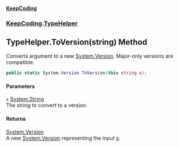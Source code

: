 #### [KeepCoding](index.md 'index')
### [KeepCoding](KeepCoding.md 'KeepCoding').[TypeHelper](TypeHelper.md 'KeepCoding.TypeHelper')
## TypeHelper.ToVersion(string) Method
Converts argument to a new [System.Version](https://docs.microsoft.com/en-us/dotnet/api/System.Version 'System.Version'). Major-only versions are compatible.  
```csharp
public static System.Version ToVersion(this string s);
```
#### Parameters
<a name='KeepCoding_TypeHelper_ToVersion(string)_s'></a>
`s` [System.String](https://docs.microsoft.com/en-us/dotnet/api/System.String 'System.String')  
The string to convert to a version.
  
#### Returns
[System.Version](https://docs.microsoft.com/en-us/dotnet/api/System.Version 'System.Version')  
A new [System.Version](https://docs.microsoft.com/en-us/dotnet/api/System.Version 'System.Version') representing the input [s](TypeHelper_ToVersion_PxbPWKC71cxB6lFNHu5umA.md#KeepCoding_TypeHelper_ToVersion(string)_s 'KeepCoding.TypeHelper.ToVersion(string).s').
